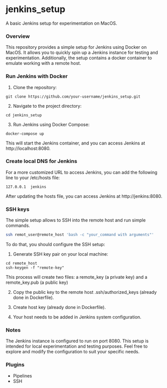 # jenkins_setup
A basic Jenkins setup for experimentation on MacOS.

### Overview
This repository provides a simple setup for Jenkins using Docker on MacOS. It allows you to quickly spin up a 
Jenkins instance for testing and experimentation. Additionally, the setup contains a docker container to emulate 
working with a remote host.

### Run Jenkins with Docker
1. Clone the repository:
```
git clone https://github.com/your-username/jenkins_setup.git
```
2. Navigate to the project directory:
```
cd jenkins_setup
```

3. Run Jenkins using Docker Compose:
```
docker-compose up
```

This will start the Jenkins container, and you can access Jenkins at http://localhost:8080.



### Create local DNS for Jenkins
For a more customized URL to access Jenkins, you can add the following line to your /etc/hosts file:
```
127.0.0.1  jenkins
```

After updating the hosts file, you can access Jenkins at http://jenkins:8080.


### SSH keys
The simple setup allows to SSH into the remote host and run simple commands.  
```bash
ssh remot_user@remote_host 'bash -c "your_command with arguments"'
```
To do that, you should configure the SSH setup:
1. Generate SSH key pair on your local machine:
```
cd remote_host
ssh-keygen -f "remote-key"
```
This process will create two files: a remote_key (a private key) and a remote_key.pub (a public key)

2. Copy the public key to the remote host .ssh/authorized_keys  (already done in Dockerfile).

3. Create host key (already done in Dockerfile).

4. Your host needs to be added in Jenkins system configuration.

### Notes
The Jenkins instance is configured to run on port 8080.
This setup is intended for local experimentation and testing purposes.
Feel free to explore and modify the configuration to suit your specific needs.

### Plugins
- Pipelines
- SSH
